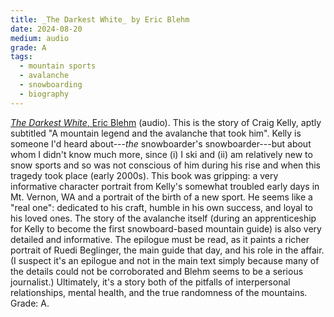 ```yaml
---
title: _The Darkest White_ by Eric Blehm
date: 2024-08-20
medium: audio
grade: A
tags:
  - mountain sports
  - avalanche 
  - snowboarding
  - biography
---
```


 [_The Darkest White_, Eric Blehm](https://bookshop.org/a/111171/9780062971401) (audio).  This is the story of Craig Kelly, aptly subtitled "A mountain legend and the avalanche that took him".  Kelly is someone I'd heard about---_the_ snowboarder's snowboarder---but about whom I didn't know much more, since (i) I ski and (ii) am relatively new to snow sports and so was not conscious of him during his rise and when this tragedy took place (early 2000s).  This book was gripping: a very informative character portrait from Kelly's somewhat troubled early days in Mt. Vernon, WA and a portrait of the birth of a new sport.  He seems like a "real one": dedicated to his craft, humble in his own success, and loyal to his loved ones.  The story of the avalanche itself (during an apprenticeship for Kelly to become the first snowboard-based mountain guide) is also very detailed and informative.  The epilogue must be read, as it paints a richer portrait of Ruedi Beglinger, the main guide that day, and his role in the affair.  (I suspect it's an epilogue and not in the main text simply because many of the details could not be corroborated and Blehm seems to be a serious journalist.) Ultimately, it's a story both of the pitfalls of interpersonal relationships, mental health, and the true randomness of the mountains.  Grade: A.